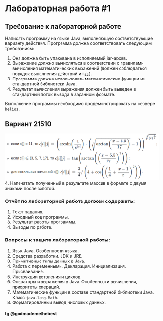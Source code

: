 # Лабораторная работа #1
## Требование к лабораторной работе
Написать программу на языке Java, выполняющую соответствующие варианту действия. Программа должна соответствовать следующим требованиям:


1. Она должна быть упакована в исполняемый jar-архив.
2. Выражение должно вычисляться в соответствии с правилами вычисления математических выражений (должен соблюдаться порядок выполнения действий и т.д.).
3. Программа должна использовать математические функции из стандартной библиотеки Java.
4. Результат вычисления выражения должен быть выведен в стандартный поток вывода в заданном формате.


Выполнение программы необходимо продемонстрировать на сервере `helios`.
## Вариант 21510

![alt](https://github.com/godboydamn/itmo/blob/main/prog/lab1/%D0%A1%D0%BD%D0%B8%D0%BC%D0%BE%D0%BA%20%D1%8D%D0%BA%D1%80%D0%B0%D0%BD%D0%B0%20%D0%BE%D1%82%202023-09-21%2016-15-06.png)
4. Напечатать полученный в результате массив в формате с двумя знаками после запятой.

### Отчёт по лабораторной работе должен содержать:

1. Текст задания.
2. Исходный код программы.
3. Результат работы программы.
4. Выводы по работе.

### Вопросы к защите лабораторной работы:

1. Язык Java. Особенности языка.
2. Средства разработки. JDK и JRE.
3. Примитивные типы данных в Java.
4. Работа с переменными. Декларация. Инициализация. Присваивание.
5. Инструкции ветвления и циклов.
6. Операторы и выражения в Java. Особенности вычисления, приоритеты операций.
7. Математические функции в составе стандартной библиотеки Java. Класс `java.lang.Math`.
8. Форматированный вывод числовых данных.
#### tg @godmademethebest

